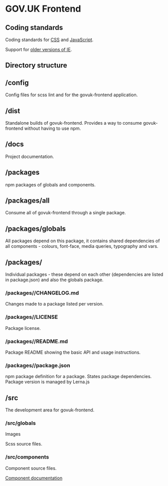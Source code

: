 # GOV.UK Frontend

## Coding standards

Coding standards for [CSS](coding-standards/css.md) and [JavaScript](coding-standards/js.md).

Support for [older versions of IE](legacy-ie.md).

## Directory structure

## /config

Config files for scss lint and for the govuk-frontend application.

## /dist

Standalone builds of govuk-frontend. Provides a way to consume govuk-frontend without having to use npm.

## /docs

Project documentation.

## /packages

npm packages of globals and components.

## /packages/all  

Consume all of govuk-frontend through a single package.

## /packages/globals

All packages depend on this package, it contains shared dependencies of all components - colours, font-face, media queries, typography and vars.

## /packages/<package-name>

Individual packages - these depend on each other (dependencies are listed in package.json) and also the globals package.

### /packages/<package-name>/CHANGELOG.md 

Changes made to a package listed per version.

### /packages/<package-name>/LICENSE

Package license.

### /packages/<package-name>/README.md

Package README showing the basic API and usage instructions.

### /packages/<package-name>/package.json 

npm package definition for a package.
States package dependencies.
Package version is managed by Lerna.js

## /src

The development area for govuk-frontend.

### /src/globals

Images

Scss source files.

### /src/components

Component source files.

[Component documentation](compoenents.md)
